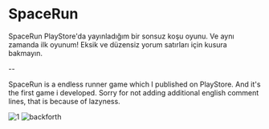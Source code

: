 # SpaceRun

SpaceRun PlayStore'da yayınladığım bir sonsuz koşu oyunu. Ve aynı zamanda ilk oyunum!
Eksik ve düzensiz yorum satırları için kusura bakmayın.

--

SpaceRun is a endless runner game which I published on PlayStore. And it's the first game i developed.
Sorry for not adding additional english comment lines, that is because of lazyness.

![1](https://user-images.githubusercontent.com/108178039/193449823-0cb43375-cb03-4ab3-beab-ac9fefaa9a50.png)
![backforth](https://user-images.githubusercontent.com/108178039/193449836-47b9cb21-0d9b-43ee-8836-04452079a272.png)
